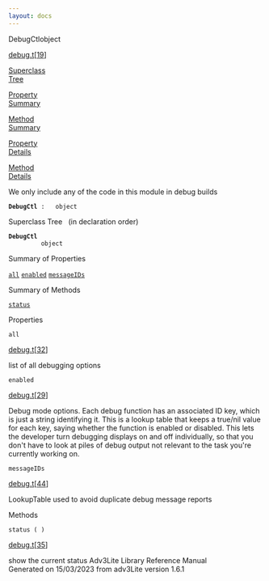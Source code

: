 ```yaml
---
layout: docs
---
```

<span class="title">DebugCtl</span><span class="type">object</span>

[debug.t](../file/debug.t.html)\[[19](../source/debug.t.html#19)\]

[Superclass  
Tree](#_SuperClassTree_)

[Property  
Summary](#_PropSummary_)

[Method  
Summary](#_MethodSummary_)

[Property  
Details](#_Properties_)

[Method  
Details](#_Methods_)



We only include any of the code in this module in debug builds

**`DebugCtl`**` :   object`



<span id="_SuperClassTree_"></span>



<span class="hdln">Superclass Tree</span>   (in declaration order)



**`DebugCtl`**  
`         object`  
<span id="_PropSummary_"></span>



<span class="hdln">Summary of Properties</span>  



[`all`](#all) [`enabled`](#enabled) [`messageIDs`](#messageIDs)

<span id="_MethodSummary_"></span>



<span class="hdln">Summary of Methods</span>  



[`status`](#status)

<span id="_Properties_"></span>



<span class="hdln">Properties</span>  



<span id="all"></span>

`all`

[debug.t](../file/debug.t.html)\[[32](../source/debug.t.html#32)\]



list of all debugging options



<span id="enabled"></span>

`enabled`

[debug.t](../file/debug.t.html)\[[29](../source/debug.t.html#29)\]



Debug mode options. Each debug function has an associated ID key, which
is just a string identifying it. This is a lookup table that keeps a
true/nil value for each key, saying whether the function is enabled or
disabled. This lets the developer turn debugging displays on and off
individually, so that you don't have to look at piles of debug output
not relevant to the task you're currently working on.



<span id="messageIDs"></span>

`messageIDs`

[debug.t](../file/debug.t.html)\[[44](../source/debug.t.html#44)\]



LookupTable used to avoid duplicate debug message reports



<span id="_Methods_"></span>



<span class="hdln">Methods</span>  



<span id="status"></span>

`status ( )`

[debug.t](../file/debug.t.html)\[[35](../source/debug.t.html#35)\]



show the current status
Adv3Lite Library Reference Manual  
Generated on 15/03/2023 from adv3Lite version 1.6.1


